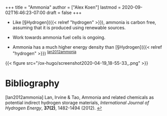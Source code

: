 +++
title = "Ammonia"
author = ["Alex Koen"]
lastmod = 2020-09-02T16:46:23-07:00
draft = false
+++

-   Like [§Hydrogen]({{< relref "hydrogen" >}}), ammonia is carbon free, assuming that it is produced using renewable sources.

-   Work towards ammonia fuel cells is ongoing.

-   Ammonia has a much higher energy density than [§Hydrogen]({{< relref "hydrogen" >}}) <sup id="011399eecb8e614b24985b97eb4967a8"><a href="#lan2012ammonia" title="Lan, Irvine \&amp; Tao, Ammonia and related chemicals as potential indirect hydrogen storage materials, {International Journal of Hydrogen Energy}, v(2), 1482--1494 (2012).">lan2012ammonia</a></sup>

{{< figure src="/ox-hugo/screenshot2020-04-19_18-55-33_.png" >}}

# Bibliography
<a id="lan2012ammonia"></a>[lan2012ammonia] Lan, Irvine & Tao, Ammonia and related chemicals as potential indirect hydrogen storage materials, <i>International Journal of Hydrogen Energy</i>, <b>37(2)</b>, 1482-1494 (2012). [↩](#011399eecb8e614b24985b97eb4967a8)
